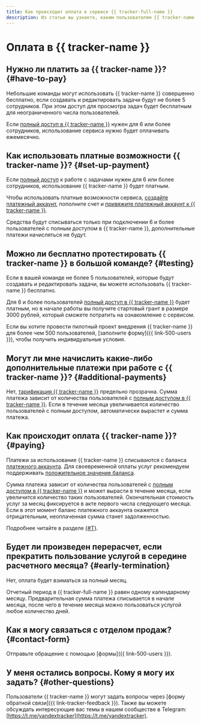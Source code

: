 ```yaml
---
title: Как происходит оплата в сервисе {{ tracker-full-name }}
description: Из статьи вы узнаете, каким пользователям {{ tracker-name }} необходимо платить за использование сервиса и как использовать его платные возможности.
---
```


# Оплата в {{ tracker-name }}

## Нужно ли платить за {{ tracker-name }}? {#have-to-pay}

Небольшие команды могут использовать {{ tracker-name }} совершенно бесплатно, если создавать и редактировать задачи будут не более 5 сотрудников. При этом доступ для просмотра задач будет бесплатным для неограниченного числа пользователей. 

Если [полный доступ в {{ tracker-name }}](access.md) нужен для 6 или более сотрудников, использование сервиса нужно будет оплачивать ежемесячно.

## Как использовать платные возможности {{ tracker-name }}? {#set-up-payment}

Если [полный доступ](access.md) к работе с задачами нужен для 6 или более сотрудников, использование {{ tracker-name }} будет платным.  

Чтобы использовать платные возможности сервиса, [создайте платежный аккаунт](billing-account.md#create), пополните счет и [привяжите платежный аккаунт к {{ tracker-name }}](billing-account.md#bind). 

Средства будут списываться только при подключении 6 и более пользователей с полным доступом в {{ tracker-name }}, дополнительные платежи начисляться не будут.

## Можно ли бесплатно протестировать {{ tracker-name }} в большой команде? {#testing}

Если в вашей команде не более 5 пользователей, которые будут создавать и редактировать задачи, вы можете использовать {{ tracker-name }} бесплатно. 

Для 6 и более пользователей [полный доступ в {{ tracker-name }}](access.md) будет платным, но в начале работы вы получите стартовый грант в размере 3000 рублей, который сможете потратить на ознакомление с сервисом.

Если вы хотите провести пилотный проект внедрения {{ tracker-name }} для более чем 500 пользователей, [заполните форму]({{ link-500-users }}), чтобы получить индивидуальные условия.

## Могут ли мне начислить какие-либо дополнительные платежи при работе с {{ tracker-name }}? {#additional-payments}

Нет, [тарификация {{ tracker-name }}](pricing.md) предельно прозрачна. Сумма платежа зависит от количества пользователей с [полным доступом в {{ tracker-name }}](access.md). Если в течение месяца увеличивается количество пользователей с полным доступом, автоматически вырастет и сумма платежа. 

## Как происходит оплата {{ tracker-name }}? {#paying}

Платежи за использование {{ tracker-name }} списываются с баланса [платежного аккаунта](billing-account.md). Для своевременной оплаты услуг рекомендуем поддерживать [положительное значение баланса](pay-the-bill.md#balance).

Сумма платежа зависит от количества пользователей с [полным доступом в {{ tracker-name }}](access.md) и может вырасти в течение месяца, если увеличится количество таких пользователей. Окончательная стоимость услуг за месяц фиксируется в акте первого числа следующего месяца. Если в этот момент баланс платежного аккаунта окажется отрицательным, неоплаченная сумма станет задолженностью. 

Подробнее читайте в разделе [{#T}](pay-the-bill.md).

## Будет ли произведен перерасчет, если прекратить пользование услугой в середине расчетного месяца? {#early-termination}

Нет, оплата будет взиматься за полный месяц.

Отчетный период в {{ tracker-full-name }} равен одному календарному месяцу. Предварительная сумма платежа списывается в начале месяца, после чего в течение месяца можно пользоваться услугой любое количество дней. 

## Как я могу связаться с отделом продаж? {#contact-form}

Отправьте обращение с помощью [формы]({{ link-500-users }}). 

## У меня остались вопросы. Кому я могу их задать? {#other-questions}

Пользователи {{ tracker-name }} могут задать вопросы через [форму обратной связи]({{ link-tracker-feedback }}). Также вы можете обсуждать интересующие вас темы в нашем сообществе в Telegram: [https://t.me/yandextracker](https://t.me/yandextracker).